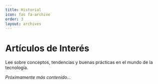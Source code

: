 ```yaml
---
title: Historial
icon: fas fa-archive
order: 3
layout: archives
---
```


# Artículos de Interés

Lee sobre conceptos, tendencias y buenas prácticas en el mundo de la tecnología.

*Próximamente más contenido...*